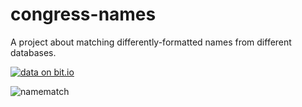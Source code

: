 # congress-names
A project about matching differently-formatted names from different databases.


[![data on bit.io](https://user-images.githubusercontent.com/84750618/166808799-ea8fa3dd-dc94-4f1b-bd46-41114061ace6.svg)](https://bit.io/bitdotio/congress-names?utm_source=medium&utm_medium=blog&utm_campaign=congress-names)

![namematch](https://user-images.githubusercontent.com/84750618/166808485-c8f71fd6-08db-49ec-9f1f-774f98c4da83.png)
